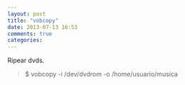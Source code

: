 ```yaml
---
layout: post
title: "vobcopy"
date: 2013-07-13 16:53
comments: true
categories: 
---
```

Ripear dvds.

>$ vobcopy -i /dev/dvdrom -o /home/usuario/musica 


